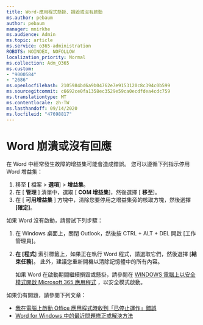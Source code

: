 ```yaml
---
title: Word-應用程式懸掛、損毀或沒有啟動
ms.author: pebaum
author: pebaum
manager: mnirkhe
ms.audience: Admin
ms.topic: article
ms.service: o365-administration
ROBOTS: NOINDEX, NOFOLLOW
localization_priority: Normal
ms.collection: Adm_O365
ms.custom:
- "9000584"
- "2686"
ms.openlocfilehash: 2105984bd6a9b04762e7e9153120c8c394c0b599
ms.sourcegitcommit: c6692ce0fa1358ec3529e59ca0ecdfdea4cdc759
ms.translationtype: MT
ms.contentlocale: zh-TW
ms.lasthandoff: 09/14/2020
ms.locfileid: "47698817"
---
```

# <a name="word-crashes-or-doesnt-respond"></a>Word 崩潰或沒有回應

在 Word 中經常發生故障的增益集可能會造成錯誤。 您可以遵循下列指示停用 Word 增益集：

1. 移至 **[** 檔案  >  **選項**]  >  **增益集**。
2. 在 [ **管理** ] 清單中，選取 [ **COM 增益集**]，然後選擇 [ **移至**]。
3. 在 [ **可用增益集** ] 方塊中，清除您要停用之增益集旁的核取方塊，然後選擇 **[確定]**。

如果 Word 沒有啟動，請嘗試下列步驟：

1.   在 Windows 桌面上，關閉 Outlook，然後按 CTRL + ALT + DEL 開啟 [工作管理員]。 
2. **在 [程式**] 索引標籤上，如果正在執行 Word 程式，請選取它們，然後選擇 [**結束任務**]。 此外，建議您重新開機以清除記憶體中的所有內容。

    如果 Word 在啟動期間繼續損毀或懸掛，請參閱在 [WINDOWS 電腦上以安全模式開啟 Microsoft 365 應用程式](https://support.office.com/article/Open-Office-apps-in-safe-mode-on-a-Windows-PC-dedf944a-5f4b-4afb-a453-528af4f7ac72) ，以安全模式啟動。

如果仍有問題，請參閱下列文章： 
- [我在電腦上啟動 Office 應用程式時收到「已停止運作」錯誤](https://support.office.com/article/52bd7985-4e99-4a35-84c8-2d9b8301a2fa)
- [Word for Windows 中的最近問題修正或解決方法](https://support.office.com/article/bf6bf17c-2807-4871-83ce-e337ae8f0b86)